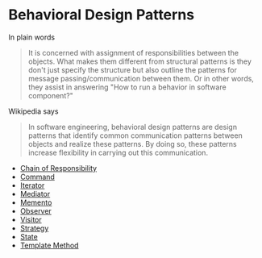 # Behavioral Design Patterns

In plain words
> It is concerned with assignment of responsibilities between the objects. What makes them different from structural patterns is they don't just specify the structure but also outline the patterns for message passing/communication between them. Or in other words, they assist in answering "How to run a behavior in software component?"

Wikipedia says
> In software engineering, behavioral design patterns are design patterns that identify common communication patterns between objects and realize these patterns. By doing so, these patterns increase flexibility in carrying out this communication.

* [Chain of Responsibility](Chain%20of%20Responsibility#-chain-of-responsibility)
* [Command](Command#-command)
* [Iterator](Iterator#-iterator)
* [Mediator](Mediator#-mediator)
* [Memento](Memento#-memento)
* [Observer](Observer#-observer)
* [Visitor](Visitor#-visitor)
* [Strategy](Strategy#-strategy)
* [State](State#-state)
* [Template Method](Template%20Method#-template-method)